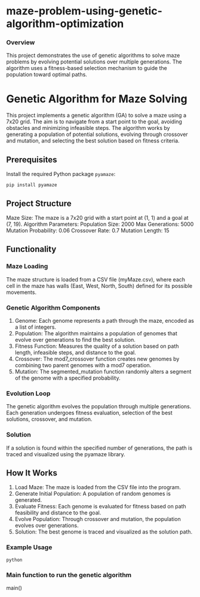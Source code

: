 # maze-problem-using-genetic-algorithm-optimization

### Overview
This project demonstrates the use of genetic algorithms to solve maze problems by evolving potential solutions over multiple generations. The algorithm uses a fitness-based selection mechanism to guide the population toward optimal paths.

# Genetic Algorithm for Maze Solving

This project implements a genetic algorithm (GA) to solve a maze using a 7x20 grid. The aim is to navigate from a start point to the goal, avoiding obstacles and minimizing infeasible steps. The algorithm works by generating a population of potential solutions, evolving through crossover and mutation, and selecting the best solution based on fitness criteria.

## Prerequisites

Install the required Python package `pyamaze`:

``` pip install pyamaze ```

## Project Structure
Maze Size: The maze is a 7x20 grid with a start point at (1, 1) and a goal at (7, 19).
Algorithm Parameters:
  Population Size: 2000
  Max Generations: 5000
  Mutation Probability: 0.06
  Crossover Rate: 0.7
  Mutation Length: 15

## Functionality
### Maze Loading
The maze structure is loaded from a CSV file (myMaze.csv), where each cell in the maze has walls (East, West, North, South) defined for its possible movements.

### Genetic Algorithm Components
1. Genome: Each genome represents a path through the maze, encoded as a list of integers.
2. Population: The algorithm maintains a population of genomes that evolve over generations to find the best solution.
3. Fitness Function: Measures the quality of a solution based on path length, infeasible steps, and distance to the goal.
4. Crossover: The mod7_crossover function creates new genomes by combining two parent genomes with a mod7 operation.
5. Mutation: The segmented_mutation function randomly alters a segment of the genome with a specified probability.

### Evolution Loop
The genetic algorithm evolves the population through multiple generations. Each generation undergoes fitness evaluation, selection of the best solutions, crossover, and mutation.

### Solution
If a solution is found within the specified number of generations, the path is traced and visualized using the pyamaze library.

## How It Works
1. Load Maze: The maze is loaded from the CSV file into the program.
2. Generate Initial Population: A population of random genomes is generated.
3. Evaluate Fitness: Each genome is evaluated for fitness based on path feasibility and distance to the goal.
4. Evolve Population: Through crossover and mutation, the population evolves over generations.
5. Solution: The best genome is traced and visualized as the solution path.

### Example Usage
` python `

### Main function to run the genetic algorithm
main()
